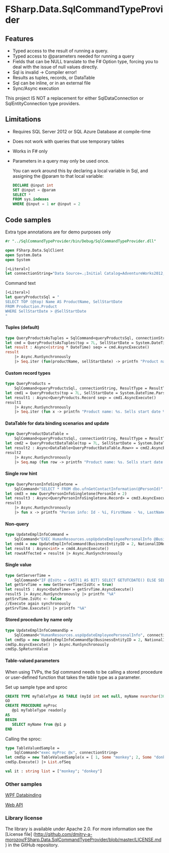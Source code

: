 FSharp.Data.SqlCommandTypeProvider
==============================

## Features

* Typed access to the result of running a query. 
* Typed access to @parameters needed for running a query
* Fields that can be NULL translate to the F# Option type, forcing you to deal with the issue of null values directly.
* Sql is invalid -> Compiler error! 
* Results as tuples, records, or DataTable
* Sql can be inline, or in an external file
* Sync/Async execution

This project IS NOT a replacement for either SqlDataConnection or SqlEntityConnection type providers.

## Limitations

* Requires SQL Server 2012 or SQL Azure Database at compile-time
* Does not work with queries that use temporary tables 
* Works in F# only
* Parameters in a query may only be used once. 
   
    You can work around this by declaring a local variable in Sql, and assigning the @param to that local variable: 

    ```SQL
    DECLARE @input int
    SET @input = @param
    SELECT *
    FROM sys.indexes
    WHERE @input = 1 or @input = 2
    ```

## Code samples

Extra type annotations are for demo purposes only

```ocaml
#r "../SqlCommandTypeProvider/bin/Debug/SqlCommandTypeProvider.dll"

open FSharp.Data.SqlClient
open System.Data
open System

[<Literal>]
let connectionString="Data Source=.;Initial Catalog=AdventureWorks2012;Integrated Security=True"
```

Command text

```ocaml
[<Literal>]
let queryProductsSql = " 
SELECT TOP (@top) Name AS ProductName, SellStartDate
FROM Production.Product 
WHERE SellStartDate > @SellStartDate
"
```

#### Tuples (default)

```ocaml
type QueryProductsAsTuples = SqlCommand<queryProductsSql, connectionString>
let cmd = QueryProductsAsTuples(top = 7L, SellStartDate = System.DateTime.Parse "2002-06-01")
let result : Async<(string * DateTime) seq> = cmd.AsyncExecute()
result 
    |> Async.RunSynchronously 
    |> Seq.iter (fun(productName, sellStartDate) -> printfn "Product name: %s. Sells start date %A" productName sellStartDate)
```

#### Custom record types

```ocaml
type QueryProducts = 
    SqlCommand<queryProductsSql, connectionString, ResultType = ResultType.Records>
let cmd1 = QueryProducts(top = 7L, SellStartDate = System.DateTime.Parse "2002-06-01")
let result1 : Async<QueryProducts.Record seq> = cmd1.AsyncExecute()
result1 
    |> Async.RunSynchronously 
    |> Seq.iter (fun x -> printfn "Product name: %s. Sells start date %A" x.ProductName x.SellStartDate)
```

#### DataTable for data binding scenarios and update

```ocaml
type QueryProductDataTable = 
    SqlCommand<queryProductsSql, connectionString, ResultType = ResultType.DataTable>
let cmd2 = QueryProductDataTable(top = 7L, SellStartDate = System.DateTime.Parse "2002-06-01")
let result2 : Async<DataTable<QueryProductDataTable.Row>> = cmd2.AsyncExecute() 
result2 
    |> Async.RunSynchronously 
    |> Seq.map (fun row -> printfn "Product name: %s. Sells start date %O" row.ProductName row.SellStartDate)
```

#### Single row hint

```ocaml
type QueryPersonInfoSingletone = 
    SqlCommand<"SELECT * FROM dbo.ufnGetContactInformation(@PersonId)", connectionString, ResultType = ResultType.Records, SingleRow=true>
let cmd3 = new QueryPersonInfoSingletone(PersonId = 2)
let result3 : Async<QueryPersonInfoSingletone.Record> = cmd3.AsyncExecute() 
result3 
    |> Async.RunSynchronously 
    |> fun x -> printfn "Person info: Id - %i, FirstName - %s, LastName - %s, JobTitle - %s, BusinessEntityType - %s" x.PersonID x.FirstName x.LastName x.JobTitle x.BusinessEntityType
```

#### Non-query

```ocaml
type UpdateEmplInfoCommand = 
    SqlCommand<"EXEC HumanResources.uspUpdateEmployeePersonalInfo @BusinessEntityID, @NationalIDNumber, @BirthDate, @MaritalStatus, @Gender", connectionString>
let cmd4 = new UpdateEmplInfoCommand(BusinessEntityID = 2, NationalIDNumber = "245797967", BirthDate = System.DateTime(1965, 09, 01), MaritalStatus = "S", Gender = "M")
let result4 : Async<int> = cmd4.AsyncExecute() 
let rowsAffected = result4 |> Async.RunSynchronously 
```

#### Single value

```ocaml
type GetServerTime = 
    SqlCommand<"IF @IsUtc = CAST(1 AS BIT) SELECT GETUTCDATE() ELSE SELECT GETDATE()", connectionString, SingleRow=true>
let getSrvTime = new GetServerTime(IsUtc = true)
let result5 : Async<DateTime> = getSrvTime.AsyncExecute()
result5 |> Async.RunSynchronously |> printfn "%A"
getSrvTime.IsUtc <- false
//Execute again synchronously
getSrvTime.Execute() |> printfn "%A"
```

#### Stored procedure by name only

```ocaml
type UpdateEmplInfoCommandSp = 
    SqlCommand<"HumanResources.uspUpdateEmployeePersonalInfo", connectionString, CommandType = CommandType.StoredProcedure>
let cmdSp = new UpdateEmplInfoCommandSp(BusinessEntityID = 2, NationalIDNumber = "245797967", BirthDate = System.DateTime(1965, 09, 01), MaritalStatus = "S", Gender = "F")
cmdSp.AsyncExecute() |> Async.RunSynchronously
cmdSp.SpReturnValue
```

#### Table-valued parameters

When using TVPs, the Sql command needs to be calling a stored procedure or user-defined function that takes the table type as a parameter. 

Set up sample type and sproc

```SQL
CREATE TYPE myTableType AS TABLE (myId int not null, myName nvarchar(30) null)
GO
CREATE PROCEDURE myProc 
   @p1 myTableType readonly
AS
BEGIN
   SELECT myName from @p1 p
END
```

Calling the sproc: 

```ocaml
type TableValuedSample = 
    SqlCommand<"exec myProc @x", connectionString>
let cmdSp = new TableValuedSample(x = [ 1, Some "monkey"; 2, Some "donkey"])
cmdSp.Execute() |> List.ofSeq

val it : string list = ["monkey"; "donkey"]
```


### Other samples

[WPF Databinding](http://github.com/dmitry-a-morozov/FSharp.Data.SqlCommandTypeProvider/tree/master/DataBinding)

[Web API](http://github.com/dmitry-a-morozov/FSharp.Data.SqlCommandTypeProvider/tree/master/WebApi)

### Library license

The library is available under Apache 2.0. For more information see the [License file] 
(http://github.com/dmitry-a-morozov/FSharp.Data.SqlCommandTypeProvider/blob/master/LICENSE.md
) in the GitHub repository.

